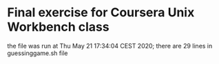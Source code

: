 # Final exercise for Coursera Unix Workbench class
the file was run at  Thu May 21 17:34:04 CEST 2020;
there are 29 lines in guessinggame.sh file
